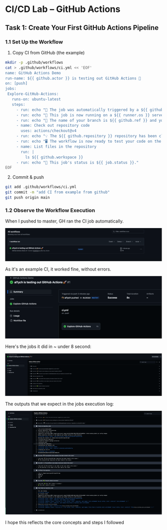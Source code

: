 # CI/CD Lab – GitHub Actions

## Task 1: Create Your First GitHub Actions Pipeline

### 1.1 Set Up the Workflow

1. Copy CI from GitHub (the example)

```bash
mkdir -p .github/workflows
cat > .github/workflows/ci.yml << 'EOF'
name: GitHub Actions Demo
run-name: ${{ github.actor }} is testing out GitHub Actions 🚀
on: [push]
jobs:
 Explore-GitHub-Actions:
   runs-on: ubuntu-latest
   steps:
     - run: echo "🎉 The job was automatically triggered by a ${{ github.event_name }} event."
     - run: echo "🐧 This job is now running on a ${{ runner.os }} server hosted by GitHub!"
     - run: echo "🔎 The name of your branch is ${{ github.ref }} and your repository is ${{ github.repository }}."
     - name: Check out repository code
       uses: actions/checkout@v4
     - run: echo "💡 The ${{ github.repository }} repository has been cloned to the runner."
     - run: echo "🖥️ The workflow is now ready to test your code on the runner."
     - name: List files in the repository
       run: |
         ls ${{ github.workspace }}
     - run: echo "🍏 This job's status is ${{ job.status }}."
EOF
```

2. Commit & push

```bash
git add .github/workflows/ci.yml
git commit -m "add CI from example from github"
git push origin main
```

### 1.2 Observe the Workflow Execution

When I pushed to master, GH ran the CI job automatically.

![alt text](image.png)

As it's an example CI, it worked fine, without errors.

![alt text](image2.png)

Here's the jobs it did in ~ under 8 second:

![alt text](image3.png)

The outputs that we expect in the jobs execution log:

![alt text](image4.png)

I hope this reflects the core concepts and steps I followed
